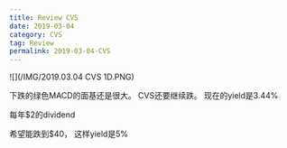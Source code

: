 ```yaml
---
title: Review CVS 
date: 2019-03-04
category: CVS
tag: Review
permalink: 2019-03-04-CVS
---
```



![](/IMG/2019.03.04 CVS 1D.PNG)

下跌的绿色MACD的面基还是很大。 CVS还要继续跌。
现在的yield是3.44%

每年$2的dividend

希望能跌到$40， 这样yield是5%
